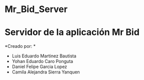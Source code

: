 # Mr_Bid_Server
Servidor de la aplicación Mr Bid
==================

*Creado por: *
- Luis Eduardo Martinez Bautista
- Yohan Eduardo Caro Ponguta
- Daniel Felipe Garcia Lopez
- Camila Alejandra Sierra Yanquen
